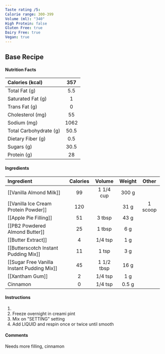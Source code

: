 ```yaml
---
Taste rating /5: 
Calorie range: 300-399
Volume (ml): "340"
High Protein: false
Gluten Free: true
Dairy Free: true
Vegan: true
---
```

## Base Recipe
#### Nutrition Facts
| Calories (kcal) | 357 |
| :-- | :--: |
| Total Fat (g) | 5.5 |
| Saturated Fat (g) | 1 |
| Trans Fat (g) | 0 |
| Cholesterol (mg) | 55 |
| Sodium (mg) | 1062 |
| Total Carbohydrate (g) | 50.5 |
| Dietary Fiber (g) | 0.5 |
| Sugars (g) | 30.5 |
| Protein (g) | 28 |
#### Ingredients
| Ingredient | Calories | Volume | Weight | Other |
| :-- | :--: | :--: | :--: | :--: |
| [[Vanilla Almond Milk]] | 99 | 1 1/4 cup | 300 g | |
| [[Vanilla Ice Cream Protein Powder]] | 120 | | 31 g | 1 scoop |
| [[Apple Pie Filling]] | 51 | 3 tbsp | 43 g | |
| [[PB2 Powdered Almond Butter]] | 25 | 1 tbsp | 6 g | |
| [[Butter Extract]] | 4 | 1/4 tsp | 1 g | |
| [[Butterscotch Instant Pudding Mix]] | 11 | 1 tsp | 3 g |  |
| [[Sugar Free Vanilla Instant Pudding Mix]] | 45 | 1 1/2 tbsp | 16 g |  |
| [[Xantham Gum]] | 2 | 1/4 tsp | 1 g | |
| Cinnamon | 0 | 1/4 tsp | 0.5 g | |
#### Instructions

1. 
2. Freeze overnight in creami pint
3. Mix on "SETTING" setting
4. Add LIQUID and respin once or twice until smooth

#### Comments

Needs more filling, cinnamon